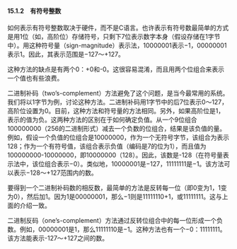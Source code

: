 #### 15.1.2　有符号整数

如何表示有符号整数取决于硬件，而不是C语言。也许表示有符号数最简单的方式是用1位（如，高阶位）存储符号，只剩下7位表示数字本身（假设存储在1字节中）。用这种符号量（sign-magnitude）表示法，10000001表示−1，00000001表示1。因此，其表示范围是−127～+127。

这种方法的缺点是有两个0：+0和-0。这很容易混淆，而且用两个位组合来表示一个值也有些浪费。

二进制补码（two’s-complement）方法避免了这个问题，是当今最常用的系统。我们将以1字节为例，讨论这种方法。二进制补码用1字节中的后7位表示0～127，高阶位设置为0。目前，这种方法和符号量的方法相同。另外，如果高阶位是1，表示的值为负。这两种方法的区别在于如何确定负值。从一个9位组合100000000（256的二进制形式）减去一个负数的位组合，结果是该负值的量。例如，假设一个负值的位组合是10000000，作为一个无符号字节，该组合为表示128；作为一个有符号值，该组合表示负值（编码是7的位为1），而且值为100000000-10000000，即10000000（128）。因此，该数是-128（在符号量表示法中，该位组合表示−0）。类似地，10000001是−127，11111111是−1。该方法可以表示−128～+127范围内的数。

要得到一个二进制补码数的相反数，最简单的方法是反转每一位（即0变为1，1变为0），然后加1。因为1是00000001，那么−1则是11111110+1，或11111111。这与上面的介绍一致。

二进制反码（one’s-complement）方法通过反转位组合中的每一位形成一个负数。例如，00000001是1，那么11111110是−1。这种方法也有一个−0：11111111。该方法能表示-127～+127之间的数。

